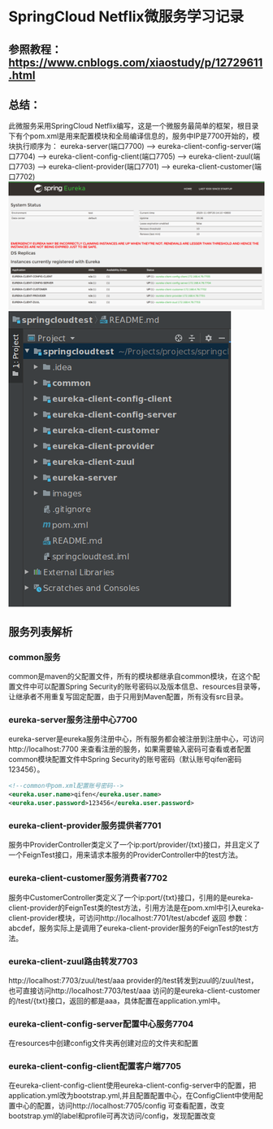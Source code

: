 # SpringCloud Netflix微服务学习记录
## 参照教程：https://www.cnblogs.com/xiaostudy/p/12729611.html
## 总结：
此微服务采用SpringCloud Netflix编写，这是一个微服务最简单的框架，根目录下有个pom.xml是用来配置模块和全局编译信息的，服务中IP是7700开始的，模块执行顺序为：
eureka-server(端口7700) --> eureka-client-config-server(端口7704) --> eureka-client-config-client(端口7705) --> eureka-client-zuul(端口7703) --> eureka-client-provider(端口7701) --> eureka-client-customer(端口7702)
![Eureka注册中心列表图片](./images/img1.png)
![所有模块图片](./images/img2.png)
## 服务列表解析
### common服务
common是maven的父配置文件，所有的模块都继承自common模块，在这个配置文件中可以配置Spring Security的账号密码以及版本信息、resources目录等，让继承者不用重复写固定配置，由于只用到Maven配置，所有没有src目录。
### eureka-server服务注册中心7700
eureka-server是eureka服务注册中心，所有服务都会被注册到注册中心，可访问http://localhost:7700 来查看注册的服务，如果需要输入密码可查看或者配置common模块配置文件中Spring Security的账号密码（默认账号qifen密码123456）。
```xml
<!--common中pom.xml配置账号密码-->
<eureka.user.name>qifen</eureka.user.name>
<eureka.user.password>123456</eureka.user.password>
```
### eureka-client-provider服务提供者7701
服务中ProviderController类定义了一个ip:port/provider/{txt}接口，并且定义了一个FeignTest接口，用来请求本服务的ProviderController中的test方法。
### eureka-client-customer服务消费者7702
服务中CustomerController类定义了一个ip:port/{txt}接口，引用的是eureka-client-provider的FeignTest类的test方法，引用方法是在pom.xml中引入eureka-client-provider模块，可访问http://localhost:7701/test/abcdef 返回 参数：abcdef，服务实际上是调用了eureka-client-provider服务的FeignTest的test方法。
### eureka-client-zuul路由转发7703
http://localhost:7703/zuul/test/aaa  provider的/test转发到zuul的/zuul/test，也可直接访问http://localhost:7703/test/aaa 访问的是eureka-client-customer的/test/{txt}接口，返回的都是aaa，具体配置在application.yml中。
### eureka-client-config-server配置中心服务7704
在resources中创建config文件夹再创建对应的文件夹和配置
### eureka-client-config-client配置客户端7705
在eureka-client-config-client使用eureka-client-config-server中的配置，把application.yml改为bootstrap.yml,并且配置配置中心，在ConfigClient中使用配置中心的配置，访问http://localhost:7705/config 可查看配置，改变bootstrap.yml的label和profile可再次访问/config，发现配置改变



